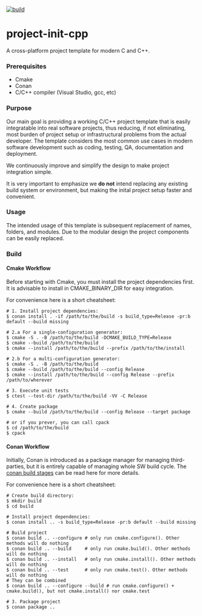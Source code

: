 [![build](https://github.com/raygerlabs/project-init-cpp/actions/workflows/build.yml/badge.svg)](https://github.com/raygerlabs/project-init-cpp/actions/workflows/build.yml)

# project-init-cpp

A cross-platform project template for modern C and C++.

### Prerequisites

- Cmake
- Conan
- C/C++ compiler (Visual Studio, gcc, etc)

### Purpose

Our main goal is providing a working C/C++ project template that is easily integratable into real software projects, thus reducing, if not eliminating, most burden of project setup or infrastructural problems from the actual developer. The template considers the most common use cases in modern software development such as coding, testing, QA, documentation and deployment.

We continuously improve and simplify the design to make project integration simple.

It is very important to emphasize we **do not** intend replacing any existing build system or environment, but making the inital project setup faster and convenient.

### Usage

The intended usage of this template is subsequent replacement of names, folders, and modules. Due to the modular design the project components can be easily replaced.

### Build

#### Cmake Workflow

Before starting with Cmake, you must install the project dependencies first. It is advisable to install in CMAKE_BINARY_DIR for easy integration.

For convenience here is a short cheatsheet:

```
# 1. Install project dependencies:
$ conan install . -if /path/to/the/build -s build_type=Release -pr:b default --build missing

# 2.a For a single-configuration generator:
$ cmake -S . -B /path/to/the/build -DCMAKE_BUILD_TYPE=Release
$ cmake --build /path/to/the/build
$ cmake --install /path/to/the/build --prefix /path/to/the/install

# 2.b For a multi-configuration generator:
$ cmake -S . -B /path/to/the/build
$ cmake --build /path/to/the/build --config Release
$ cmake --install /path/to/the/build --config Release --prefix /path/to/wherever

# 3. Execute unit tests
$ ctest --test-dir /path/to/the/build -VV -C Release

# 4. Create package
$ cmake --build /path/to/the/build --config Release --target package

# or if you prever, you can call cpack
$ cd /path/to/the/build
$ cpack
```

#### Conan Workflow

Initially, Conan is introduced as a package manager for managing third-parties, but it is entirely capable of managing whole SW build cycle.
The [conan build stages](https://docs.conan.io/en/latest/reference/commands/development/build.html) can be read here for more details.

For convenience here is a short cheatsheet:

```
# Create build directory:
$ mkdir build
$ cd build

# Install project dependencies:
$ conan install .. -s build_type=Release -pr:b default --build missing

# Build project
$ conan build .. --configure # only run cmake.configure(). Other methods will do nothing
$ conan build .. --build     # only run cmake.build(). Other methods will do nothing
$ conan build .. --install   # only run cmake.install(). Other methods will do nothing
$ conan build .. --test      # only run cmake.test(). Other methods will do nothing
# They can be combined
$ conan build .. --configure --build # run cmake.configure() + cmake.build(), but not cmake.install() nor cmake.test

# 3. Package project
$ conan package ..
```
